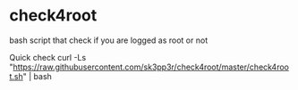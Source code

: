 # check4root
bash script that check if you are logged as root or not

Quick check
curl -Ls "https://raw.githubusercontent.com/sk3pp3r/check4root/master/check4root.sh" | bash

